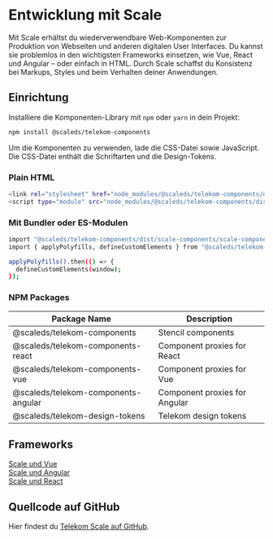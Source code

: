 # Entwicklung mit Scale

Mit Scale erhältst du wiederverwendbare Web-Komponenten zur Produktion von Webseiten und anderen digitalen User Interfaces. Du kannst sie problemlos in den wichtigsten Frameworks einsetzen, wie Vue, React und Angular – oder einfach in HTML. Durch Scale schaffst du Konsistenz bei Markups, Styles und beim Verhalten deiner Anwendungen.

## Einrichtung

Installiere die Komponenten-Library mit `npm` oder `yarn` in dein Projekt:

```bash
npm install @scaleds/telekom-components
```

Um die Komponenten zu verwenden, lade die CSS-Datei sowie JavaScript. Die CSS-Datei enthält die Schriftarten und die Design-Tokens.

### Plain HTML

```bash
<link rel="stylesheet" href="node_modules/@scaleds/telekom-components/dist/scale-components/scale-components.css">
<script type="module" src="node_modules/@scaleds/telekom-components/dist/scale-components/scale-components.js"></script>
```

### Mit Bundler oder ES-Modulen

```bash
import "@scaleds/telekom-components/dist/scale-components/scale-components.css";
import { applyPolyfills, defineCustomElements } from "@scaleds/telekom-components/loader";

applyPolyfills().then(() => {
  defineCustomElements(window);
});
```

### NPM Packages

| Package Name                        | Description                   |
| ----------------------------------- | ----------------------------- |
| @scaleds/telekom-components         | Stencil components            |
| @scaleds/telekom-components-react   | Component proxies for React   |
| @scaleds/telekom-components-vue     | Component proxies for Vue     |
| @scaleds/telekom-components-angular | Component proxies for Angular |
| @scaleds/telekom-design-tokens      | Telekom design tokens         |

## Frameworks

[Scale und Vue](./?path=//story/scale-for-developers-scale-and-vue--page)<br/>
[Scale und Angular](./?path=/story/scale-for-developers-scale-and-angular--page)<br/>
[Scale und React](./?path=/story/scale-for-developers-scale-and-react--page)

## Quellcode auf GitHub

Hier findest du [Telekom Scale auf GitHub](https://github.com/telekom/scale/).
